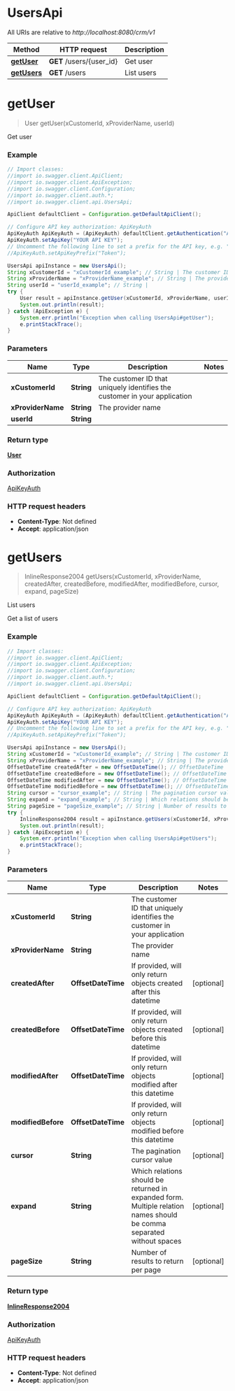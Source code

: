 # UsersApi

All URIs are relative to *http://localhost:8080/crm/v1*

Method | HTTP request | Description
------------- | ------------- | -------------
[**getUser**](UsersApi.md#getUser) | **GET** /users/{user_id} | Get user
[**getUsers**](UsersApi.md#getUsers) | **GET** /users | List users

<a name="getUser"></a>
# **getUser**
> User getUser(xCustomerId, xProviderName, userId)

Get user

### Example
```java
// Import classes:
//import io.swagger.client.ApiClient;
//import io.swagger.client.ApiException;
//import io.swagger.client.Configuration;
//import io.swagger.client.auth.*;
//import io.swagger.client.api.UsersApi;

ApiClient defaultClient = Configuration.getDefaultApiClient();

// Configure API key authorization: ApiKeyAuth
ApiKeyAuth ApiKeyAuth = (ApiKeyAuth) defaultClient.getAuthentication("ApiKeyAuth");
ApiKeyAuth.setApiKey("YOUR API KEY");
// Uncomment the following line to set a prefix for the API key, e.g. "Token" (defaults to null)
//ApiKeyAuth.setApiKeyPrefix("Token");

UsersApi apiInstance = new UsersApi();
String xCustomerId = "xCustomerId_example"; // String | The customer ID that uniquely identifies the customer in your application
String xProviderName = "xProviderName_example"; // String | The provider name
String userId = "userId_example"; // String | 
try {
    User result = apiInstance.getUser(xCustomerId, xProviderName, userId);
    System.out.println(result);
} catch (ApiException e) {
    System.err.println("Exception when calling UsersApi#getUser");
    e.printStackTrace();
}
```

### Parameters

Name | Type | Description  | Notes
------------- | ------------- | ------------- | -------------
 **xCustomerId** | **String**| The customer ID that uniquely identifies the customer in your application |
 **xProviderName** | **String**| The provider name |
 **userId** | **String**|  |

### Return type

[**User**](User.md)

### Authorization

[ApiKeyAuth](../README.md#ApiKeyAuth)

### HTTP request headers

 - **Content-Type**: Not defined
 - **Accept**: application/json

<a name="getUsers"></a>
# **getUsers**
> InlineResponse2004 getUsers(xCustomerId, xProviderName, createdAfter, createdBefore, modifiedAfter, modifiedBefore, cursor, expand, pageSize)

List users

Get a list of users

### Example
```java
// Import classes:
//import io.swagger.client.ApiClient;
//import io.swagger.client.ApiException;
//import io.swagger.client.Configuration;
//import io.swagger.client.auth.*;
//import io.swagger.client.api.UsersApi;

ApiClient defaultClient = Configuration.getDefaultApiClient();

// Configure API key authorization: ApiKeyAuth
ApiKeyAuth ApiKeyAuth = (ApiKeyAuth) defaultClient.getAuthentication("ApiKeyAuth");
ApiKeyAuth.setApiKey("YOUR API KEY");
// Uncomment the following line to set a prefix for the API key, e.g. "Token" (defaults to null)
//ApiKeyAuth.setApiKeyPrefix("Token");

UsersApi apiInstance = new UsersApi();
String xCustomerId = "xCustomerId_example"; // String | The customer ID that uniquely identifies the customer in your application
String xProviderName = "xProviderName_example"; // String | The provider name
OffsetDateTime createdAfter = new OffsetDateTime(); // OffsetDateTime | If provided, will only return objects created after this datetime
OffsetDateTime createdBefore = new OffsetDateTime(); // OffsetDateTime | If provided, will only return objects created before this datetime
OffsetDateTime modifiedAfter = new OffsetDateTime(); // OffsetDateTime | If provided, will only return objects modified after this datetime
OffsetDateTime modifiedBefore = new OffsetDateTime(); // OffsetDateTime | If provided, will only return objects modified before this datetime
String cursor = "cursor_example"; // String | The pagination cursor value
String expand = "expand_example"; // String | Which relations should be returned in expanded form. Multiple relation names should be comma separated without spaces
String pageSize = "pageSize_example"; // String | Number of results to return per page
try {
    InlineResponse2004 result = apiInstance.getUsers(xCustomerId, xProviderName, createdAfter, createdBefore, modifiedAfter, modifiedBefore, cursor, expand, pageSize);
    System.out.println(result);
} catch (ApiException e) {
    System.err.println("Exception when calling UsersApi#getUsers");
    e.printStackTrace();
}
```

### Parameters

Name | Type | Description  | Notes
------------- | ------------- | ------------- | -------------
 **xCustomerId** | **String**| The customer ID that uniquely identifies the customer in your application |
 **xProviderName** | **String**| The provider name |
 **createdAfter** | **OffsetDateTime**| If provided, will only return objects created after this datetime | [optional]
 **createdBefore** | **OffsetDateTime**| If provided, will only return objects created before this datetime | [optional]
 **modifiedAfter** | **OffsetDateTime**| If provided, will only return objects modified after this datetime | [optional]
 **modifiedBefore** | **OffsetDateTime**| If provided, will only return objects modified before this datetime | [optional]
 **cursor** | **String**| The pagination cursor value | [optional]
 **expand** | **String**| Which relations should be returned in expanded form. Multiple relation names should be comma separated without spaces | [optional]
 **pageSize** | **String**| Number of results to return per page | [optional]

### Return type

[**InlineResponse2004**](InlineResponse2004.md)

### Authorization

[ApiKeyAuth](../README.md#ApiKeyAuth)

### HTTP request headers

 - **Content-Type**: Not defined
 - **Accept**: application/json

